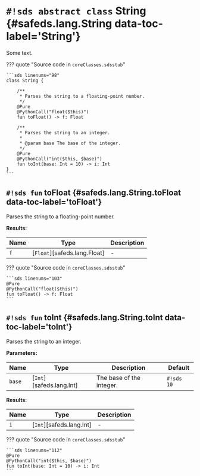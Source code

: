 # `#!sds abstract class` String {#safeds.lang.String data-toc-label='String'}

Some text.

??? quote "Source code in `coreClasses.sdsstub`"

    ```sds linenums="98"
    class String {
    
        /**
         * Parses the string to a floating-point number.
         */
        @Pure
        @PythonCall("float($this)")
        fun toFloat() -> f: Float
    
        /**
         * Parses the string to an integer.
         *
         * @param base The base of the integer.
         */
        @Pure
        @PythonCall("int($this, $base)")
        fun toInt(base: Int = 10) -> i: Int
    }
    ```

## `#!sds fun` toFloat {#safeds.lang.String.toFloat data-toc-label='toFloat'}

Parses the string to a floating-point number.

**Results:**

| Name | Type | Description |
|------|------|-------------|
| `f` | [`Float`][safeds.lang.Float] | - |

??? quote "Source code in `coreClasses.sdsstub`"

    ```sds linenums="103"
    @Pure
    @PythonCall("float($this)")
    fun toFloat() -> f: Float
    ```

## `#!sds fun` toInt {#safeds.lang.String.toInt data-toc-label='toInt'}

Parses the string to an integer.

**Parameters:**

| Name | Type | Description | Default |
|------|------|-------------|---------|
| `base` | [`Int`][safeds.lang.Int] | The base of the integer. | `#!sds 10` |

**Results:**

| Name | Type | Description |
|------|------|-------------|
| `i` | [`Int`][safeds.lang.Int] | - |

??? quote "Source code in `coreClasses.sdsstub`"

    ```sds linenums="112"
    @Pure
    @PythonCall("int($this, $base)")
    fun toInt(base: Int = 10) -> i: Int
    ```

